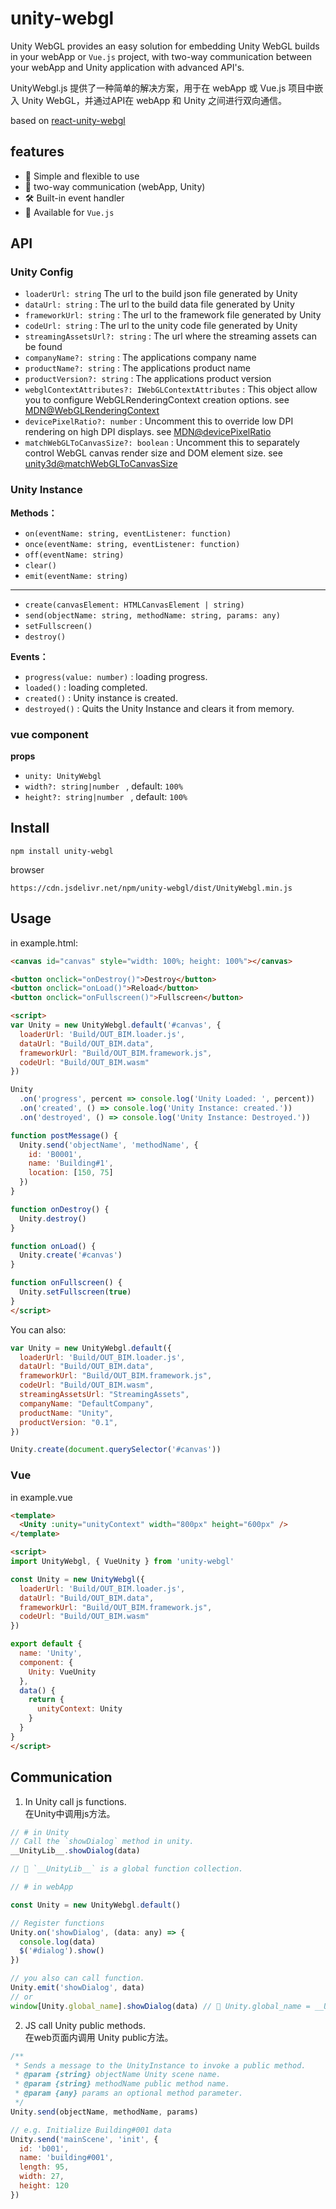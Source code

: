 # unity-webgl

Unity WebGL provides an easy solution for embedding Unity WebGL builds in your webApp or `Vue.js` project, with two-way communication between your webApp and Unity application with advanced API's.   

UnityWebgl.js 提供了一种简单的解决方案，用于在 webApp 或 Vue.js 项目中嵌入 Unity WebGL，并通过API在 webApp 和 Unity 之间进行双向通信。

based on [react-unity-webgl](https://github.com/jeffreylanters/react-unity-webgl)

## features
- 💊 Simple and flexible to use
- 📮 two-way communication (webApp, Unity)
- 🛠 Built-in event handler
- 🧬 Available for `Vue.js`

## API

### Unity Config

* `loaderUrl: string` The url to the build json file generated by Unity
* `dataUrl: string` :  The url to the build data file generated by Unity
* `frameworkUrl: string` :  The url to the framework file generated by Unity
* `codeUrl: string` :  The url to the unity code file generated by Unity
* `streamingAssetsUrl?: string` :  The url where the streaming assets can be found
* `companyName?: string` :  The applications company name
* `productName?: string` :  The applications product name
* `productVersion?: string` :  The applications product version
* `webglContextAttributes?: IWebGLContextAttributes` :  This object allow you to configure WebGLRenderingContext creation options. see [MDN@WebGLRenderingContext](https://developer.mozilla.org/en-US/docs/Web/API/WebGLRenderingContext/getContextAttributes)
* `devicePixelRatio?: number` :  Uncomment this to override low DPI rendering on high DPI displays. see [MDN@devicePixelRatio](https://developer.mozilla.org/en-US/docs/Web/API/Window/devicePixelRatio)
* `matchWebGLToCanvasSize?: boolean` :  Uncomment this to separately control WebGL canvas render size and DOM element size. see [unity3d@matchWebGLToCanvasSize](https://issuetracker.unity3d.com/issues/webgl-builds-dont-allow-separate-control-on-canvas-render-buffer-size)

### Unity Instance

**Methods：**

* `on(eventName: string, eventListener: function)`
* `once(eventName: string, eventListener: function)`
* `off(eventName: string)`
* `clear()`
* `emit(eventName: string)`

---

* `create(canvasElement: HTMLCanvasElement | string)`
* `send(objectName: string, methodName: string, params: any)`
* `setFullscreen()`
* `destroy()`

**Events：**

- `progress(value: number)` : loading progress.
- `loaded()` : loading completed.
- `created()` : Unity instance is created.
- `destroyed()` : Quits the Unity Instance and clears it from memory.

### vue component

**props**

* `unity: UnityWebgl`
* `width?: string|number ` , default: `100%`
* `height?: string|number ` , default: `100%`

## Install
```
npm install unity-webgl
```

browser
```
https://cdn.jsdelivr.net/npm/unity-webgl/dist/UnityWebgl.min.js
```

## Usage

in example.html:

```html
<canvas id="canvas" style="width: 100%; height: 100%"></canvas>

<button onclick="onDestroy()">Destroy</button>
<button onclick="onLoad()">Reload</button>
<button onclick="onFullscreen()">Fullscreen</button>

<script>
var Unity = new UnityWebgl.default('#canvas', {
  loaderUrl: 'Build/OUT_BIM.loader.js',
  dataUrl: "Build/OUT_BIM.data",
  frameworkUrl: "Build/OUT_BIM.framework.js",
  codeUrl: "Build/OUT_BIM.wasm"
})

Unity
  .on('progress', percent => console.log('Unity Loaded: ', percent))
  .on('created', () => console.log('Unity Instance: created.'))
  .on('destroyed', () => console.log('Unity Instance: Destroyed.'))

function postMessage() {
  Unity.send('objectName', 'methodName', {
    id: 'B0001',
    name: 'Building#1',
    location: [150, 75]
  })
}

function onDestroy() {
  Unity.destroy()
}

function onLoad() {
  Unity.create('#canvas')
}

function onFullscreen() {
  Unity.setFullscreen(true)
}
</script>
```

You can also:

```js
var Unity = new UnityWebgl.default({
  loaderUrl: 'Build/OUT_BIM.loader.js',
  dataUrl: "Build/OUT_BIM.data",
  frameworkUrl: "Build/OUT_BIM.framework.js",
  codeUrl: "Build/OUT_BIM.wasm",
  streamingAssetsUrl: "StreamingAssets",
  companyName: "DefaultCompany",
  productName: "Unity",
  productVersion: "0.1",
})

Unity.create(document.querySelector('#canvas'))
```

### Vue

in example.vue

```html
<template>
  <Unity :unity="unityContext" width="800px" height="600px" />
</template>

<script>
import UnityWebgl, { VueUnity } from 'unity-webgl'

const Unity = new UnityWebgl({
  loaderUrl: 'Build/OUT_BIM.loader.js',
  dataUrl: "Build/OUT_BIM.data",
  frameworkUrl: "Build/OUT_BIM.framework.js",
  codeUrl: "Build/OUT_BIM.wasm"
})

export default {
  name: 'Unity',
  component: {
    Unity: VueUnity
  },
  data() {
    return {
      unityContext: Unity
    }
  }
}
</script>
```

## Communication

1. In Unity call js functions.  
    在Unity中调用js方法。

```js
// # in Unity
// Call the `showDialog` method in unity.
__UnityLib__.showDialog(data)

// 📢 `__UnityLib__` is a global function collection.
```

```js
// # in webApp

const Unity = new UnityWebgl.default()

// Register functions
Unity.on('showDialog', (data: any) => {
  console.log(data)
  $('#dialog').show()
})

// you also can call function.
Unity.emit('showDialog', data)
// or
window[Unity.global_name].showDialog(data) // 📢 Unity.global_name = __UnityLib__

```



2.  JS call Unity public methods.  
    在web页面内调用 Unity public方法。

```js
/**
 * Sends a message to the UnityInstance to invoke a public method.
 * @param {string} objectName Unity scene name.
 * @param {string} methodName public method name.
 * @param {any} params an optional method parameter.
 */
Unity.send(objectName, methodName, params)

// e.g. Initialize Building#001 data
Unity.send('mainScene', 'init', {
  id: 'b001',
  name: 'building#001',
  length: 95,
  width: 27,
  height: 120
})
```


